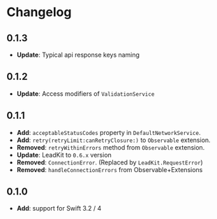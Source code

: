 # Changelog

## 0.1.3
- **Update**: Typical api response keys naming

## 0.1.2
- **Update**: Access modifiers of `ValidationService`

## 0.1.1

- **Add**: `acceptableStatusCodes` property in `DefaultNetworkService`.
- **Add**: `retry(retryLimit:canRetryClosure:)` to `Observable` extension.
- **Removed**: `retryWithinErrors` method from `Observable` extension.
- **Update**: LeadKit to `0.6.x` version
- **Removed**: `ConnectionError`. (Replaced by `LeadKit.RequestError`)
- **Removed**: `handleConnectionErrors` from Observable+Extensions


## 0.1.0

- **Add**: support for Swift 3.2 / 4

